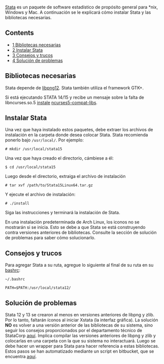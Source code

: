 [Stata](https://www.stata.com/) es un paquete de software estadístico de propósito general para *nix, Windows y Mac. A continuación se le explicará cómo instalar Stata y las bibliotecas necesarias.

## Contents

*   [1 Bibliotecas necesarias](#Bibliotecas_necesarias)
*   [2 Instalar Stata](#Instalar_Stata)
*   [3 Consejos y trucos](#Consejos_y_trucos)
*   [4 Solución de problemas](#Soluci.C3.B3n_de_problemas)

## Bibliotecas necesarias

Stata depende de [libpng12](https://www.archlinux.org/packages/?name=libpng12). Stata también utiliza el framework GTK+.

Si está ejecutando STATA 14/15 y recibe un mensaje sobre la falta de libncurses.so.5 [instale](/index.php/Install_(Espa%C3%B1ol) "Install (Español)") [ncurses5-compat-libs](https://aur.archlinux.org/packages/ncurses5-compat-libs/).

## Instalar Stata

Una vez que haya instalado estos paquetes, debe extraer los archivos de instalación en la carpeta donde desea colocar Stata. Stata recomienda ponerlo bajo `/usr/local/`. Por ejemplo:

```
# mkdir /usr/local/stata15

```

Una vez que haya creado el directorio, cámbiese a él:

```
$ cd /usr/local/stata15

```

Luego desde el directorio, extraiga el archivo de instalación

```
# tar xvf /path/to/Stata15Linux64.tar.gz

```

Y ejecute el archivo de instalación:

```
# ./install

```

Siga las instrucciones y terminará la instalación de Stata.

En una instalación predeterminada de Arch Linux, los iconos no se mostrarán si se inicia. Esto se debe a que Stata se está construyendo contra versiones anteriores de bibliotecas. Consulte la sección de solución de problemas para saber cómo solucionarlo.

## Consejos y trucos

Para agregar Stata a su ruta, agregue lo siguiente al final de su ruta en su [bashrc](/index.php/Bashrc "Bashrc"):

 `~/.bashrc` 
```
PATH=$PATH:/usr/local/stata12/

```

## Solución de problemas

Stata 12 y 13 se crearon al menos en versiones anteriores de libpng y zlib. Por lo tanto, faltarán íconos al iniciar Xstata (la interfaz gráfica). La solución **NO** es volver a una versión anterior de las bibliotecas de su sistema, sino seguir los consejos proporcionados por el departamento técnico de StataCorp [aquí](http://www.statalist.org/forums/forum/general-stata-discussion/general/2199-linux-stata-bug-libpng-on-newer-opensuse-posiblemente-other-distributions). Implica compilar las versiones anteriores de libpng y zlib y colocarlas en una carpeta con la que su sistema no interactuará. Luego se debe hacer un wrapper para Stata para hacer referencia a estas bibliotecas. Estos pasos se han automatizado mediante un script en bitbucket, que se encuentra [aquí](https://bitbucket.org/vilhuberl/stata-png-fix).